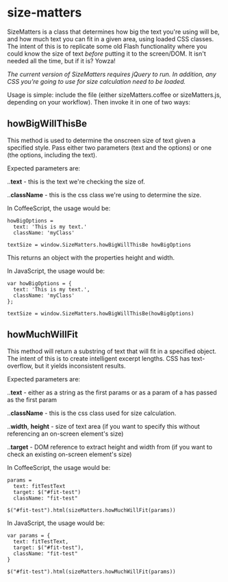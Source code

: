 # size-matters
SizeMatters is a class that determines how big the text you're using will be, and how much text you can fit in a given area, using loaded CSS classes. The intent of this is to replicate some old Flash functionality where you could know the size of text *before* putting it to the screen/DOM. It isn't needed all the time, but if it is? Yowza!

*The current version of SizeMatters requires jQuery to run. In addition, any CSS you're going to use for size calculation need to be loaded.*

Usage is simple: include the file (either sizeMatters.coffee or sizeMatters.js, depending on your workflow). Then invoke it in one of two ways:

## howBigWillThisBe
This method is used to determine the onscreen size of text given a specified style. Pass either two parameters (text and the options) or one (the options, including the text).

Expected parameters are:

..**text** - this is the text we're checking the size of.

..**className** - this is the css class we're using to determine the size.

In CoffeeScript, the usage would be:
```
howBigOptions =
  text: 'This is my text.'
  className: 'myClass'

textSize = window.SizeMatters.howBigWillThisBe howBigOptions
```

This returns an object with the properties height and width.

In JavaScript, the usage would be:
```
var howBigOptions = {
  text: 'This is my text.',
  className: 'myClass'
};

textSize = window.SizeMatters.howBigWillThisBe(howBigOptions)
```

## howMuchWillFit
This method will return a substring of text that will fit in a specified object. The intent of this is to create intelligent excerpt lengths. CSS has text-overflow, but it yields inconsistent results.

Expected parameters are:

..**text** -  either as a string as the first params or as a param of a has passed as the first param

..**className** - this is the css class used for size calculation.

..**width**, **height** - size of text area (if you want to specify this without referencing an on-screen element's size)
  
..**target** - DOM reference to extract height and width from (if you want to check an existing on-screen element's size)

In CoffeeScript, the usage would be:
```
params =
  text: fitTestText
  target: $("#fit-test")
  className: "fit-test"

$("#fit-test").html(sizeMatters.howMuchWillFit(params))
```

In JavaScript, the usage would be:
```
var params = {
  text: fitTestText,
  target: $("#fit-test"),
  className: "fit-test"
}

$("#fit-test").html(sizeMatters.howMuchWillFit(params))
```

